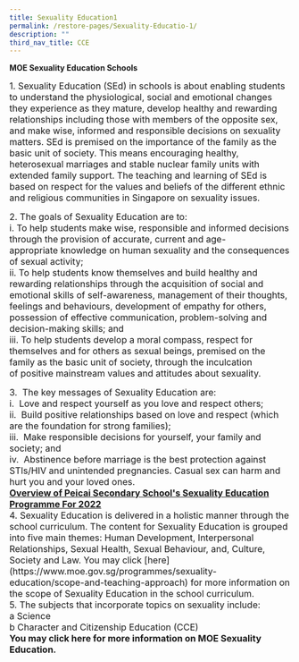 ```yaml
---
title: Sexuality Education1
permalink: /restore-pages/Sexuality-Educatio-1/
description: ""
third_nav_title: CCE
---
```

**MOE Sexuality Education Schools**


<p><font size="3">1. Sexuality Education (SEd) in schools is about enabling students to understand the physiological, social and emotional changes they experience as they mature, develop healthy and rewarding relationships including those with members of the opposite sex, and make wise, informed and responsible decisions on sexuality matters. SEd is premised on the importance of the family as the basic unit of society. This means encouraging healthy, heterosexual marriages and stable nuclear family units with extended family support. The teaching and learning of SEd is based on respect for the values and beliefs of the different ethnic and religious communities in Singapore on sexuality issues.</font></p>
<p><font size="3">2. The goals of Sexuality Education are to:<br />
	i.  To help students make wise, responsible and informed decisions through the provision of accurate, current and age-appropriate knowledge on human sexuality and the consequences of sexual activity;<br />
	ii.  To help students know themselves and build healthy and rewarding relationships through the acquisition of social and emotional skills of self-awareness, management of their thoughts, feelings and behaviours, development of empathy for others, possession of effective communication, problem-solving and decision-making skills; and<br />
	iii.  To help students develop a moral compass, respect for themselves and for others as sexual beings, premised on the family as the basic unit of society, through the inculcation of positive mainstream values and attitudes about sexuality.<br />

<p><font size="3">3.  The key messages of Sexuality Education are:<br />
	i.  Love and respect yourself as you love and respect others;<br />
	ii.  Build positive relationships based on love and respect (which are the foundation for strong families);<br />
	iii.  Make responsible decisions for yourself, your family and society; and <br />
	iv.  Abstinence before marriage is the best protection against STIs/HIV and unintended pregnancies. Casual sex can harm and hurt you and your loved ones.<br />
	<font size="3"><b><u>Overview of Peicai Secondary School's Sexuality Education Programme For 2022</u></b><br />
	<font size="3">4. Sexuality Education is delivered in a holistic manner through the school curriculum. The content for Sexuality Education is grouped into five main themes: Human Development, Interpersonal Relationships, Sexual Health, Sexual Behaviour, and, Culture, Society and Law. You may click [here](https://www.moe.gov.sg/programmes/sexuality-education/scope-and-teaching-approach) for more information on the scope of Sexuality Education in the school curriculum.</br>
	<font size="3">5. The subjects that incorporate topics on sexuality include:<br />
		a Science<br /> 
		b  Character and Citizenship Education (CCE)<br /><font size="3"><b> You may click here for more information on MOE Sexuality Education.</font></b><br />